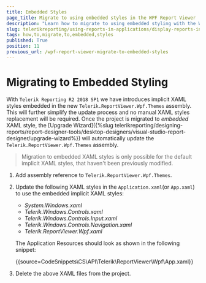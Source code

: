 ```yaml
---
title: Embedded Styles
page_title: Migrate to using embedded styles in the WPF Report Viewer
description: "Learn how to migrate to using embedded styling with the WPF Report Viewer in Telerik Reporting."
slug: telerikreporting/using-reports-in-applications/display-reports-in-applications/wpf-application/how-to-migrate-to-embedded-styles
tags: how,to,migrate,to,embedded,styles
published: True
position: 11
previous_url: /wpf-report-viewer-migrate-to-embedded-styles
---
```


# Migrating to Embedded Styling

With `Telerik Reporting R2 2018 SP1` we have introduces implicit XAML styles embedded in the new `Telerik.ReportViewer.Wpf.Themes` assembly. This will further simplify the update process and no manual XAML styles replacement will be required. Once the project is migrated to *embedded* XAML style, the [Upgrade Wizard]({%slug telerikreporting/designing-reports/report-designer-tools/desktop-designers/visual-studio-report-designer/upgrade-wizard%}) will automatically update the `Telerik.ReportViewer.Wpf.Themes` assembly. 

> Migration to embedded XAML styles is only possible for the default implicit XAML styles, that haven't been previously modified. 

1. Add assembly reference to `Telerik.ReportViewer.Wpf.Themes`. 

1. Update the following XAML styles in the `Application.xaml`(or `App.xaml`) to use the embedded implicit XAML styles: 

	+ *System.Windows.xaml* 	
	+ *Telerik.Windows.Controls.xaml* 	
	+ *Telerik.Windows.Controls.Input.xaml* 	
	+ *Telerik.Windows.Controls.Navigation.xaml* 
	+ *Telerik.ReportViewer.Wpf.xaml* 
   
	The Application Resources should look as shown in the following snippet:

	{{source=CodeSnippets\CS\API\Telerik\ReportViewer\Wpf\App.xaml}}


1. Delete the above XAML files from the project.

